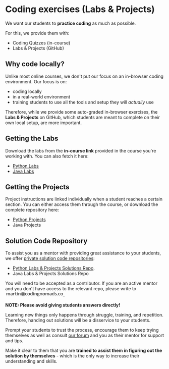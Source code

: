 # Coding exercises (Labs & Projects)

We want our students to **practice coding** as much as possible.

For this, we provide them with:

* Coding Quizzes (in-course)
* Labs & Projects (GitHub)

## Why code locally?

Unlike most online courses, we don't put our focus on an in-browser coding environment. Our focus is on:

* coding locally
* in a real-world environment
* training students to use all the tools and setup they will _actually_ use

Therefore, while we provide some auto-graded in-browser exercises, the **Labs & Projects** on GitHub, which students are meant to complete on their own local setup, are more important.

## Getting the Labs

Download the labs from the **in-course link** provided in the course you're working with. You can also fetch it here:

* [Python Labs](https://github.com/CodingNomads/python_fundamentals)
* [Java Labs](https://github.com/CodingNomads/online-java-fundamentals)

## Getting the Projects

Project instructions are linked individually when a student reaches a certain section. You can either access them through the course, or download the complete repository here:

* [Python Projects](https://github.com/CodingNomads/python_miniprojects)
* Java Projects

## Solution Code Repository

To assist you as a mentor with providing great assistance to your students, we offer <ins>private solution code repositories</ins>:

* [Python Labs & Projects Solutions Repo](https://github.com/martin-martin/python-fundamentals-solutions).
* Java Labs & Projects Solutions Repo

You will need to be accepted as a contributor. If you are an active mentor and you don't have access to the relevant repo, please write to <img style="display: inline-block;" alt="contact address for martin" src="../images/email_martin.png"/>.

**NOTE: Please avoid giving students answers directly!**

Learning new things only happens through struggle, training, and repetition. Therefore, handing out solutions will be a disservice to your students.

Prompt your students to trust the process, encourage them to keep trying themselves as well as consult [our forum](https://forum.codingnomads.co/) and you as their mentor for support and tips.

Make it clear to them that you are **trained to assist them in figuring out the solution by themselves** - which is the only way to increase their understanding and skills.
